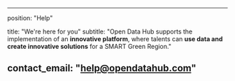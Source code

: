 <!--
SPDX-FileCopyrightText: NOI Techpark <digital@noi.bz.it>

SPDX-License-Identifier: CC0-1.0
-->

---
position: "Help"

title: "We're here for you"
subtitle: "Open Data Hub supports the implementation of an **innovative platform**, where talents can **use data and create innovative solutions** for a SMART Green Region."

contact_email: "help@opendatahub.com"
---

